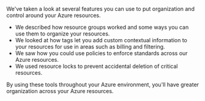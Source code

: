 We've taken a look at several features you can use to put organization and control around your Azure resources.

- We described how resource groups worked and some ways you can use them to organize your resources.
- We looked at how tags let you add custom contextual information to your resources for use in areas such as billing and filtering.
- We saw how you could use policies to enforce standards across our Azure resources.
- We used resource locks to prevent accidental deletion of critical resources.

By using these tools throughout your Azure environment, you'll have greater organization across your Azure resources.
